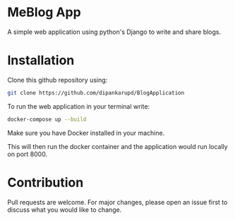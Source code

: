 # MeBlog App

A simple web application using python's Django to write and share blogs.

# Installation

Clone this github repository using:
```bash
git clone https://github.com/dipankarupd/BlogApplication 
```

To run the web application in your terminal write:
```bash
docker-compose up --build
```

Make sure you have Docker installed in your machine.

This will then run the docker container and the application would run locally on port 8000.


# Contribution

Pull requests are welcome. For major changes, please open an issue first
to discuss what you would like to change.